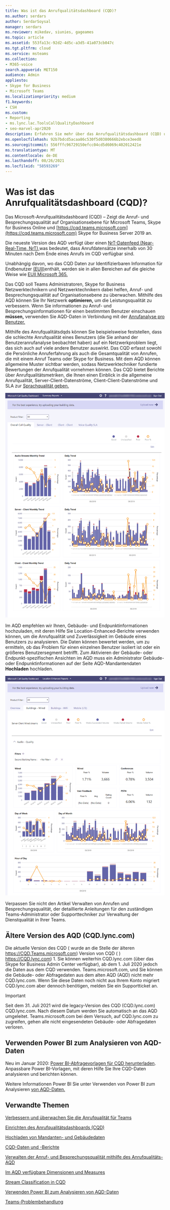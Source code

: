 ```yaml
---
title: Was ist das Anrufqualitätsdashboard (CQD)?
ms.author: serdars
author: SerdarSoysal
manager: serdars
ms.reviewer: mikedav, siunies, gageames
ms.topic: article
ms.assetid: 553fa13c-92d2-4d5c-a3d5-41a073cb047c
ms.tgt.pltfrm: cloud
ms.service: msteams
ms.collection:
- M365-voice
search.appverid: MET150
audience: Admin
appliesto:
- Skype for Business
- Microsoft Teams
ms.localizationpriority: medium
f1.keywords:
- CSH
ms.custom:
- Reporting
- ms.lync.lac.ToolsCallQualityDashboard
- seo-marvel-apr2020
description: Erfahren Sie mehr über das Anrufqualitätsdashboard (CQD) und wie Es wird verwendet, um Berichte zur Besprechungs- und Anrufqualität in Microsoft Teams.
ms.openlocfilehash: 92b7bdcd5acaa86c530f5d0380666b2ebce3eed8
ms.sourcegitcommit: 556fffc96729150efcc04cd5d6069c402012421e
ms.translationtype: MT
ms.contentlocale: de-DE
ms.lasthandoff: 08/26/2021
ms.locfileid: "58593269"
---
```

# <a name="what-is-call-quality-dashboard-cqd"></a>Was ist das Anrufqualitätsdashboard (CQD)?

Das Microsoft-Anrufqualitätsdashboard (CQD) – Zeigt die Anruf- und Besprechungsqualität auf Organisationsebene für Microsoft Teams, Skype for Business Online und [https://cqd.teams.microsoft.com](https://cqd.teams.microsoft.com) Skype for Business Server 2019 an.  

  
Die neueste Version des AQD verfügt über einen [NrT-Datenfeed (Near-Real-Time, NrT),](CQD-data-and-reports.md)was bedeutet, dass Anrufdatensätze innerhalb von 30 Minuten nach Dem Ende eines Anrufs im CQD verfügbar sind.

Unabhängig davon, wo das CQD Daten zur Identifizierbaren Information für Endbenutzer [(EUII)](CQD-data-and-reports.md#euii-data)enthält, werden sie in allen Bereichen auf die gleiche Weise wie [EUII Microsoft 365.](/office365/Enterprise/office-365-data-retention-deletion-and-destruction-overview)

Das CQD soll Teams Administratoren, Skype for Business Netzwerktechnikern und Netzwerktechnikern dabei helfen, Anruf- und Besprechungsqualität auf Organisationsebene zu überwachen. Mithilfe des AQD können Sie Ihr Netzwerk **optimieren,** um die Leistungsqualität zu verbessern. Wenn Sie informationen zu Anruf- und Besprechungsinformationen für einen bestimmten Benutzer einschauen **müssen,** verwenden Sie AQD-Daten in Verbindung mit der [Anrufanalyse pro Benutzer.](use-call-analytics-to-troubleshoot-poor-call-quality.md)

Mithilfe des Anrufqualitätsdqds können Sie beispielsweise feststellen, dass die schlechte Anrufqualität eines Benutzers (die Sie anhand der Benutzeranrufanalyse beobachtet haben) auf ein Netzwerkproblem liegt, das sich auch auf viele andere Benutzer auswirkt. Das CQD erfasst sowohl die Persönliche Anruferfahrung als auch die Gesamtqualität von Anrufen, die mit einem Anruf Teams oder Skype for Business. Mit dem AQD können allgemeine Muster sichtbar werden, sodass Netzwerktechniker fundierte Bewertungen der Anrufqualität vornehmen können. Das CQD bietet Berichte über Anrufqualitätsmetriken, die Ihnen einen Einblick in die allgemeine Anrufqualität, Server-Client-Datenströme, Client-Client-Datenströme und SLA zur [Sprachqualität geben.](https://go.microsoft.com/fwlink/p/?linkid=846252) 
  
![Screenshot des Anrufqualitätsdashboards](media/teams-difference-between-call-analytics-and-call-quality-dashboard-image3.png)

Im AQD empfehlen wir Ihnen, Gebäude- und Endpunktinformationen hochzuladen, mit deren Hilfe Sie Location-Enhanced-Berichte verwenden können, um die Anrufqualität und Zuverlässigkeit im Gebäude eines Benutzers zu analysieren. Die Daten können bewertet werden, um zu ermitteln, ob das Problem für einen einzelnen Benutzer isoliert ist oder ein größeres Benutzersegment betrifft. Zum Aktivieren der Gebäude- oder Endpunkt-spezifischen Ansichten [](CQD-upload-tenant-building-data.md) im AQD muss ein Administrator Gebäude- oder Endpunktinformationen auf der Seite AQD-Mandantendaten **Hochladen** hochladen.

![Screenshot des Anrufqualitätsdashboards für Location-Enhanced Berichte](media/teams-difference-between-call-analytics-and-call-quality-dashboard-image4.png)

Verpassen Sie nicht [](quality-of-experience-review-guide.md) den Artikel Verwalten von Anrufen und Besprechungsqualität, der detaillierte Anleitungen für den zuständigen Teams-Administrator oder Supporttechniker zur Verwaltung der Dienstqualität in Ihrer Teams.

## <a name="legacy-version-of-cqd-cqdlynccom"></a>Ältere Version des AQD (CQD.lync.com)

Die aktuelle Version des CQD ( wurde an die Stelle der älteren https://CQD.Teams.microsoft.com) Version von CQD ( ) https://CQD.lync.com) 1. Sie können weiterhin CQD.lync.com (über das Skype for Business Admin Center verfügbar), ab dem 1. Juli 2020 jedoch die Daten aus dem CQD verwenden. Teams.microsoft.com, und Sie können die Gebäude- oder Abfragedaten aus dem alten AQD (AQD) nicht mehr CQD.lync.com. Wenn Sie diese Daten noch nicht aus Ihrem Konto migriert CQD.lync.com aber dennoch benötigen, melden Sie ein Supportticket an.

> [!IMPORTANT]
> Seit dem 31. Juli 2021 wird die legacy-Version des CQD (CQD.lync.com) CQD.lync.com. Nach diesem Datum werden Sie automatisch an das AQD umgeleitet. Teams.microsoft.com bei dem Versuch, auf CQD.lync.com zu zugreifen, gehen alle nicht eingesendeten Gebäude- oder Abfragedaten verloren.

## <a name="use-power-bi-to-analyze-cqd-data"></a>Verwenden Power BI zum Analysieren von AQD-Daten

Neu im Januar 2020: [Power BI-Abfragevorlagen für CQD herunterladen](https://github.com/MicrosoftDocs/OfficeDocs-SkypeForBusiness/blob/live/Teams/downloads/CQD-Power-BI-query-templates.zip?raw=true). Anpassbare Power BI-Vorlagen, mit deren Hilfe Sie Ihre CQD-Daten analysieren und berichten können.

Weitere Informationen Power BI Sie unter Verwenden von Power BI zum Analysieren [von AQD-Daten.](CQD-Power-BI-query-templates.md)



## <a name="related-topics"></a>Verwandte Themen

[Verbessern und überwachen Sie die Anrufqualität für Teams](monitor-call-quality-qos.md)

[Einrichten des Anrufqualitätsdashboards (CQD)](turning-on-and-using-call-quality-dashboard.md)

[Hochladen von Mandanten- und Gebäudedaten](CQD-upload-tenant-building-data.md)

[CQD-Daten und -Berichte](CQD-data-and-reports.md)

[Verwalten der Anruf- und Besprechungsqualität mithilfe des Anrufqualitäts-AQD](quality-of-experience-review-guide.md)

[Im AQD verfügbare Dimensionen und Measures](dimensions-and-measures-available-in-call-quality-dashboard.md)

[Stream Classification in CQD](stream-classification-in-call-quality-dashboard.md)

[Verwenden Power BI zum Analysieren von AQD-Daten](CQD-Power-BI-query-templates.md)


[Teams-Problembehandlung](/MicrosoftTeams/troubleshoot/teams)
